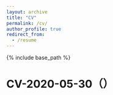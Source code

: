 ```yaml
---
layout: archive
title: "CV"
permalink: /cv/
author_profile: true
redirect_from:
  - /resume
---
```


{% include base_path %}

CV-2020-05-30（）
==
